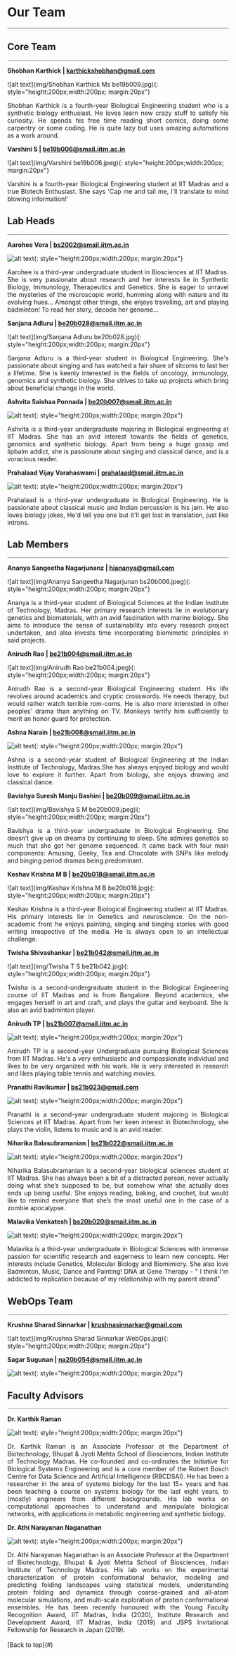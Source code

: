 # **Our Team**

<hr style="height:1px;border:none;color:#808080;background-color:#808080;" />

## **Core Team**
<hr style="height:1px;border:none;color:#808080;background-color:#808080;" />

**Shobhan Karthick | <a href="mailto:karthickshobhan@gmail.com">karthickshobhan@gmail.com</a>**

![alt text](img/Shobhan Karthick Ms be19b009.jpg){: style="height:200px;width:200px; margin:20px"}
<div style="text-align: justify">
Shobhan Karthick is a fourth-year Biological Engineering student who is a synthetic biology enthusiast. He loves learn new crazy stuff to satisfy his curiosity. He spends his free time reading short comics, doing some carpentry or some coding. He is quite lazy but uses amazing automations as a work around.
</div>

**Varshini S | <a href="mailto:be19b006@smail.iitm.ac.in">be19b006@smail.iitm.ac.in</a>**

![alt text](img/Varshini be19b006.jpeg){: style="height:200px;width:200px; margin:20px"}
<div style="text-align: justify">
Varshini is a fourth-year Biological Engineering student at IIT Madras and a true Biotech Enthusiast. She says 'Cap me and tail me, I'll translate to mind blowing information!'
</div>

## **Lab Heads**
<hr style="height:1px;border:none;color:#808080;background-color:#808080;" />

**Aarohee Vora | <a href="mailto:bs2002@smail.iitm.ac.in">bs2002@smail.iitm.ac.in</a>**

![alt text](img/Aaro.jpeg){: style="height:200px;width:200px; margin:20px"}
<div style="text-align: justify">
Aarohee is a third-year undergraduate student in Biosciences at IIT Madras. She is very passionate about research and her interests lie in Synthetic Biology, Immunology, Therapeutics and Genetics. She is eager to unravel the mysteries of the microscopic world, humming along with nature and its evolving hues... Amongst other things, she enjoys travelling, art and playing badminton! To read her story, decode her genome... 
</div>

**Sanjana Adluru | <a href="mailto:be20b028@smail.iitm.ac.in">be20b028@smail.iitm.ac.in</a>**

![alt text](img/Sanjana Adluru be20b028.jpg){: style="height:200px;width:200px; margin:20px"}
<div style="text-align: justify">
Sanjana Adluru is a third-year student in Biological Engineering. She's passionate about singing and has watched a fair share of sitcoms to last her a lifetime. She is keenly interested in the fields of oncology, immunology, genomics and synthetic biology. She strives to take up projects which bring about beneficial change in the world. 
</div>

**Ashvita Saishaa Ponnada  | <a href="mailto:be20b007@smail.iitm.ac.in">be20b007@smail.iitm.ac.in</a>**

![alt text](img/ashvita.jpg){: style="height:200px;width:200px; margin:20px"}
<div style="text-align: justify">
Ashvita is a third-year undergraduate majoring in Biological engineering at IIT Madras. She has an avid interest towards the fields of genetics, genomics and synthetic biology. Apart from being a huge gossip and lipbalm addict, she is passionate about singing and classical dance, and is a voracious reader. 
</div>

**Prahalaad Vijay Varahaswami | <a href="mailto:prahalaad@smail.iitm.ac.in">prahalaad@smail.iitm.ac.in</a>**

![alt text](img/prahalaad.jpeg){: style="height:200px;width:200px; margin:20px"}
<div style="text-align: justify">
Prahalaad is a third-year undergraduate in Biological Engineering. He is passionate about classical music and Indian percussion is his jam. He also loves biology jokes, He'd tell you one but it'll get lost in translation, just like introns. 
</div>

## **Lab Members**
<hr style="height:1px;border:none;color:#808080;background-color:#808080;" />

**Ananya Sangeetha Nagarjunanz | <a href="mailto:hiananya@gmail.com">hiananya@gmail.com</a>**

![alt text](img/Ananya Sangeetha Nagarjunan bs20b006.jpeg){: style="height:200px;width:200px; margin:20px"}
<div style="text-align: justify">
Ananya is a third-year student of Biological Sciences at the Indian Institute of Technology, Madras. Her primary research interests lie in evolutionary genetics and biomaterials, with an avid fascination with marine biology. She aims to introduce the sense of sustainability into every research project undertaken, and also invests time incorporating biomimetic principles in said projects. 
</div>

**Anirudh Rao | <a href="mailto:be21b004@smail.iitm.ac.in">be21b004@smail.iitm.ac.in</a>**

![alt text](img/Anirudh Rao be21b004.jpeg){: style="height:200px;width:200px; margin:20px"}
<div style="text-align: justify">
Anirudh Rao is a second-year Biological Engineering student. His life revolves around academics and cryptic crosswords. He needs therapy, but would rather watch terrible rom-coms. He is also more interested in other peoples’ drama than anything on TV. Monkeys terrify him sufficiently to merit an honor guard for protection.
</div>

**Ashna Narain | <a href="mailto:be21b008@smail.iitm.ac.in">be21b008@smail.iitm.ac.in</a>**

![alt text](img/ashna.jpeg){: style="height:200px;width:200px; margin:20px"}
<div style="text-align: justify">
Ashna is a second-year student of Biological Engineering at the Indian Institute of Technology, Madras.She has always enjoyed biology and would love to explore it further. Apart from biology, she enjoys drawing and classical dance.
</div>

**Bavishya Suresh Manju Bashini  | <a href="mailto:be20b009@smail.iitm.ac.in">be20b009@smail.iitm.ac.in</a>**

![alt text](img/Bavishya S M be20b009.jpeg){: style="height:200px;width:200px; margin:20px"}
<div style="text-align: justify">Bavishya is a third-year undergraduate in Biological Engineering. She doesn’t give up on dreams by continuing to sleep. She admires genetics so much that she got her genome sequenced. It came back with four main components: Amusing, Geeky, Tea and Chocolate with SNPs like melody and binging period dramas being predominant.
</div>

**Keshav Krishna M B | <a href="mailto:be20b018@smail.iitm.ac.in">be20b018@smail.iitm.ac.in</a>**

![alt text](img/Keshav Krishna M B be20b018.jpg){: style="height:200px;width:200px; margin:20px"}
<div style="text-align: justify">Keshav Krishna is a third-year Biological Engineering student at IIT Madras. His primary interests lie in Genetics and neuroscience. On the non-academic front he enjoys painting, singing and binging stories with good writing irrespective of the media. He is always open to an intellectual challenge.
</div>

**Twisha Shivashankar | <a href="mailto:be21b042@smail.iitm.ac.in">be21b042@smail.iitm.ac.in</a>**

![alt text](img/Twisha T S be21b042.jpg){: style="height:200px;width:200px; margin:20px"}
<div style="text-align: justify">
Twisha is a second-undergraduate student in the Biological Engineering course of IIT Madras and is from Bangalore. Beyond academics, she engages herself in art and craft, and plays the guitar and keyboard. She is also an avid badminton player.
</div>

**Anirudh TP | <a href="mailto:bs21b007@smail.iitm.ac.in">bs21b007@smail.iitm.ac.in</a>**

![alt text](img/anirudh1.jpeg){: style="height:200px;width:200px; margin:20px"}
<div style="text-align: justify">
Anirudh TP is a second-year Undergraduate pursuing Biological Sciences from IIT Madras. He's a very enthusiastic and compassionate individual and likes to be very organized with his work. He is very interested in research and likes playing table tennis and watching movies.  
</div>

**Pranathi Ravikumar | <a href="mailto:bs21b023@gmail.com">bs21b023@gmail.com</a>**

![alt text](img/pranathi1.jpg){: style="height:200px;width:200px; margin:20px"}
<div style="text-align: justify">
Pranathi is a second-year undergraduate student majoring in Biological Sciences at IIT Madras. Apart from her keen interest in Biotechnology, she plays the violin, listens to music and is an avid reader.   
</div>

**Niharika Balasubramanian  | <a href="mailto:bs21b022@smail.iitm.ac.in">bs21b022@smail.iitm.ac.in</a>**

![alt text](img/niharika1.jpeg){: style="height:200px;width:200px; margin:20px"}
<div style="text-align: justify">
Niharika Balasubramanian is a second-year biological sciences student at IIT Madras. She has always been a bit of a distracted person, never actually doing what she’s supposed to be, but somehow what she actually does ends up being useful. She enjoys reading, baking, and crochet, but would like to remind everyone that she’s the most useful one in the case of a zombie apocalypse.  
</div>

**Malavika Venkatesh  | <a href="mailto:bs20b020@smail.iitm.ac.in">bs20b020@smail.iitm.ac.in</a>**

![alt text](img/malavika1.jpg){: style="height:200px;width:200px; margin:20px"}
<div style="text-align: justify">
Malavika is a third-year undergraduate in Biological Sciences with immense passion for scientific research and eagerness to learn new concepts. Her interests include Genetics, Molecular Biology and Biomimicry. She also love Badminton, Music, Dance and Painting! DNA at Gene Therapy - " I think I'm addicted to replication because of my relationship with my parent strand" 
</div>

## **WebOps Team**
<hr style="height:1px;border:none;color:#808080;background-color:#808080;" />

**Krushna Sharad Sinnarkar | <a href="mailto:krushnasinnarkar@gmail.com">krushnasinnarkar@gmail.com</a>**

![alt text](img/Krushna Sharad Sinnarkar WebOps.jpg){: style="height:200px;width:200px; margin:20px"}

**Sagar Sugunan | <a href="mailto:na20b054@smail.iitm.ac.in">na20b054@smail.iitm.ac.in</a>**

![alt text](img/Sagar.jpeg){: style="height:200px;width:200px; margin:20px"}

## **Faculty Advisors**
<hr style="height:1px;border:none;color:#808080;background-color:#808080;" />

**Dr. Karthik Raman**

![alt text](img/kar.jpeg){: style="height:200px;width:200px; margin:20px"}
<div style="text-align: justify">
Dr. Karthik Raman is an Associate Professor at the Department of Biotechnology, Bhupat & Jyoti Mehta School of Biosciences, Indian Institute of Technology Madras. He co-founded and co-ordinates the Initiative for Biological Systems Engineering and is a core member of the Robert Bosch Centre for Data Science and Artificial Intelligence (RBCDSAI). He has been a researcher in the area of systems biology for the last 15+ years and has been teaching a course on systems biology for the last eight years, to (mostly) engineers from different backgrounds. His lab works on computational approaches to understand and manipulate biological networks, with applications in metabolic engineering and synthetic biology.
</div>

**Dr. Athi Narayanan Naganathan**

![alt text](img/athi.jpeg){: style="height:200px;width:200px; margin:20px"}
<div style="text-align: justify">
Dr. Athi Narayanan Naganathan is an Associate Professor at the Department of Biotechnology, Bhupat & Jyoti Mehta School of Biosciences, Indian Institute of Technology Madras. His lab works on the experimental characterization of protein conformational behavior, modeling and predicting folding landscapes using statistical models, understanding protein folding and dynamics through coarse-grained and all-atom molecular simulations, and multi-scale exploration of protein conformational ensembles. He has been recently honoured with the Young Faculty Recognition Award, IIT Madras, India (2020), Institute Research and Development Award, IIT Madras, India (2019) and JSPS Invitational Fellowship for Research in Japan (2019).
</div>
<br>
[Back to top](#)

